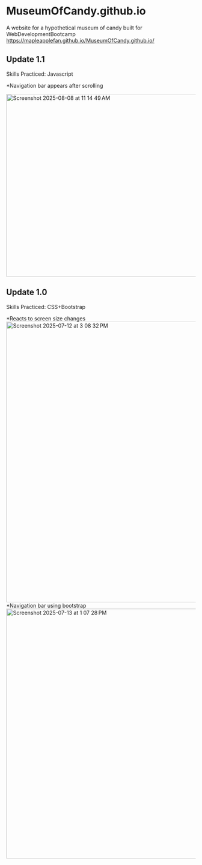 # MuseumOfCandy.github.io
A website for a hypothetical museum of candy built for WebDevelopmentBootcamp
https://mapleapplefan.github.io/MuseumOfCandy.github.io/ 


## Update 1.1
Skills Practiced: Javascript

*Navigation bar appears after scrolling

<img width="538" height="486" alt="Screenshot 2025-08-08 at 11 14 49 AM" src="https://github.com/user-attachments/assets/a799b5a5-fbc2-4a49-992e-ed0e0f2034aa" />


## Update 1.0 
Skills Practiced: CSS+Bootstrap

*Reacts to screen size changes
<img width="1017" height="747" alt="Screenshot 2025-07-12 at 3 08 32 PM" src="https://github.com/user-attachments/assets/b2f209d4-3d1f-4ec3-ba40-1ec0bdeab3a2" />
*Navigation bar using bootstrap
<img width="742" height="665" alt="Screenshot 2025-07-13 at 1 07 28 PM" src="https://github.com/user-attachments/assets/143c2f8b-3803-46b9-b493-b569f14ebea3" />





